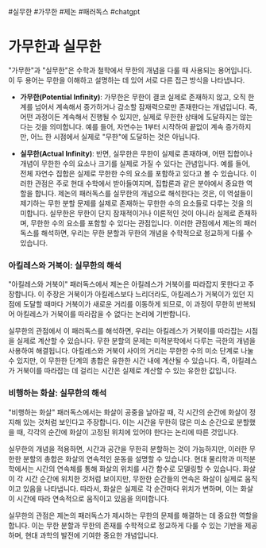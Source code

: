 #실무한 #가무한 #제논 #패러독스 #chatgpt

# 가무한과 실무한


"가무한"과 "실무한"은 수학과 철학에서 무한의 개념을 다룰 때 사용되는 용어입니다. 이 두 용어는 무한을 이해하고 설명하는 데 있어 서로 다른 접근 방식을 나타냅니다.


- **가무한(Potential Infinity)**: 가무한은 무한이 결코 실제로 존재하지 않고, 오직 한계를 넘어서 계속해서 증가하거나 감소할 잠재력으로만 존재한다는 개념입니다. 즉, 어떤 과정이든 계속해서 진행될 수 있지만, 실제로 무한한 상태에 도달하지는 않는다는 것을 의미합니다. 예를 들어, 자연수는 1부터 시작하여 끝없이 계속 증가하지만, 어느 한 시점에서 실제로 "무한"에 도달하는 것은 아닙니다. 


- **실무한(Actual Infinity)**: 반면, 실무한은 무한이 실제로 존재하며, 어떤 집합이나 개념이 무한한 수의 요소나 크기를 실제로 가질 수 있다는 관념입니다. 예를 들어, 전체 자연수 집합은 실제로 무한한 수의 요소를 포함하고 있다고 볼 수 있습니다. 이러한 관점은 주로 현대 수학에서 받아들여지며, 집합론과 같은 분야에서 중요한 역할을 합니다.
제논의 패러독스를 실무한의 개념으로 해석한다는 것은, 이 역설들이 제기하는 무한 분할 문제를 실제로 존재하는 무한한 수의 요소들로 다루는 것을 의미합니다. 실무한은 무한이 단지 잠재적이거나 이론적인 것이 아니라 실제로 존재하며, 무한한 수의 요소를 포함할 수 있다는 관점입니다. 이러한 관점에서 제논의 패러독스를 해석하면, 우리는 무한 분할과 무한의 개념을 수학적으로 정교하게 다룰 수 있습니다.


### 아킬레스와 거북이: 실무한의 해석


"아킬레스와 거북이" 패러독스에서 제논은 아킬레스가 거북이를 따라잡지 못한다고 주장합니다. 이 주장은 거북이가 아킬레스보다 느리더라도, 아킬레스가 거북이가 있던 지점에 도달할 때마다 거북이가 새로운 거리를 이동하게 되므로, 이 과정이 무한히 반복되어 아킬레스가 거북이를 따라잡을 수 없다는 논리에 기반합니다.


실무한의 관점에서 이 패러독스를 해석하면, 우리는 아킬레스가 거북이를 따라잡는 시점을 실제로 계산할 수 있습니다. 무한 분할의 문제는 미적분학에서 다루는 극한의 개념을 사용하여 해결됩니다. 아킬레스와 거북이 사이의 거리는 무한한 수의 미소 단계로 나눌 수 있지만, 이 무한한 단계의 총합은 유한한 시간 내에 계산될 수 있습니다. 즉, 아킬레스가 거북이를 따라잡는 데 걸리는 시간은 실제로 계산할 수 있는 유한한 값입니다.


### 비행하는 화살: 실무한의 해석


"비행하는 화살" 패러독스에서는 화살이 공중을 날아갈 때, 각 시간의 순간에 화살이 정지해 있는 것처럼 보인다고 주장합니다. 이는 시간을 무한히 많은 미소 순간으로 분할했을 때, 각각의 순간에 화살이 고정된 위치에 있어야 한다는 논리에 따른 것입니다.


실무한의 개념을 적용하면, 시간과 공간을 무한히 분할하는 것이 가능하지만, 이러한 무한한 분할의 총합은 화살의 연속적인 운동을 설명할 수 있습니다. 현대 물리학과 미적분학에서는 시간의 연속체를 통해 화살의 위치를 시간 함수로 모델링할 수 있습니다. 화살이 각 시간 순간에 위치한 것처럼 보이지만, 무한한 순간들의 연속은 화살이 실제로 움직이고 있음을 나타냅니다. 따라서, 화살은 실제로 각 순간마다 위치가 변하며, 이는 화살이 시간에 따라 연속적으로 움직이고 있음을 의미합니다.


실무한의 관점은 제논의 패러독스가 제시하는 무한의 문제를 해결하는 데 중요한 역할을 합니다. 이는 무한 분할과 무한의 존재를 수학적으로 정교하게 다룰 수 있는 기반을 제공하며, 현대 과학의 발전에 기여한 중요한 개념입니다.
